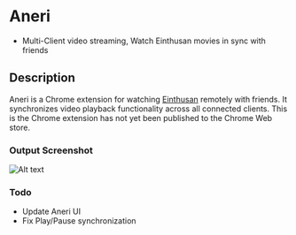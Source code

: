 # Aneri 
- Multi-Client video streaming, Watch Einthusan movies in sync with friends

## Description
Aneri is a Chrome extension for watching [Einthusan](https://einthusan.tv/) remotely with friends. 
It synchronizes video playback functionality across all connected clients.
This is the Chrome extension has not yet been published to the Chrome Web store.

### Output Screenshot
![Alt text](https://media.giphy.com/media/lqX1g8aIhvSQ60yafi/giphy.gif)

### Todo
* Update Aneri UI
* Fix Play/Pause synchronization
